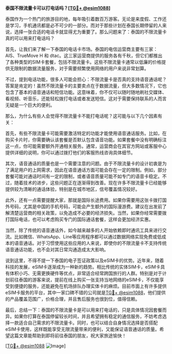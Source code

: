 **泰国不限流量卡可以打电话吗？[[TG💪+ @esim1088](https://t.me/s/esim1088)]**

泰国作为一个热门的旅游目的地，每年吸引着数百万游客。无论是来度假、工作还是学习，手机通讯都是必不可少的一部分。而对于那些计划在泰国长期停留的人来说，选择一张合适的电话卡就显得尤为重要了。那么问题来了：泰国的不限流量卡真的可以用来打电话吗？

首先，让我们来了解一下泰国的电话卡市场。泰国的电信运营商主要有三家：AIS、TrueMove H 和 dtac。这三家运营商提供的服务各有千秋，但它们都推出了各种类型的SIM卡套餐，包括不限流量卡。这些不限流量卡通常以低廉的价格提供无限制的数据流量服务，对于需要频繁使用网络的用户来说非常划算。

不过，提到电话功能，很多人可能会担心：不限流量卡是否真的支持语音通话呢？答案是肯定的！虽然不限流量卡的主要卖点在于数据流量，但大多数情况下，它也包含了基本的语音通话和短信功能。这意味着，你不仅可以随时随地刷社交媒体、看视频、听音乐，还能轻松拨打电话或者发送短信。这对于需要保持联系的人而言无疑是一个巨大的便利。

那么，为什么有些人会觉得不限流量卡不能打电话呢？这可能与以下几个因素有关：

首先，有些不限流量卡可能需要激活特定的功能才能使用语音通话服务。比如，在购买卡片时，你需要确认该套餐是否默认包含语音功能。如果套餐中没有明确标注这一点，你可能需要额外开通相关服务。通常，运营商会在其官方网站或客服中心提供详细的说明，你可以通过拨打他们的客服热线咨询具体细节。

其次，语音通话的质量也是一个需要注意的问题。由于不限流量卡的设计初衷是为了满足用户的上网需求，因此在语音通话方面可能会存在一定的限制。例如，部分套餐可能对通话时间有一定的限制，或者语音质量可能不如专门的语音卡稳定。不过，随着技术的进步，这些问题正在逐渐得到改善。现在许多不限流量卡已经能够提供较为清晰的通话体验，特别是在城市地区，信号覆盖情况较好。

此外，还有一点需要提醒大家，那就是国际长途费用。如果你需要用这张卡拨打国外号码，尤其是中国的手机号码，可能会产生额外的国际漫游费。建议在出发前了解清楚运营商的相关政策，以免造成不必要的经济损失。当然，如果你经常需要拨打国际电话，也可以考虑购买专门的国际通话套餐，这样会更加经济实惠。

当然，除了传统的语音通话外，如今越来越多的人开始依赖即时通讯工具来进行交流。比如微信、WhatsApp、Line等应用程序都可以通过数据网络实现免费或低成本的语音通话。对于习惯使用这些应用的人来说，即使你的不限流量卡不支持传统语音通话功能，也不会对其日常沟通造成太大影响。

说到这里，不得不提一下泰国的电子签证政策以及eSIM卡的优势。近年来，随着科技的发展，eSIM卡逐渐成为一种新的趋势。相比传统的实体SIM卡，eSIM卡具有体积小巧、无需更换硬件等优点，非常适合经常跨国旅行的人群。特别是对于计划前往泰国的游客来说，提前在线上购买一张支持当地网络的eSIM卡，不仅能享受到便捷的服务，还能避免在机场排队办理实体卡的麻烦。目前市面上有许多提供eSIM卡服务的平台，其中一家口碑不错的公司就是[TG💪+ @esim1088](https://t.me/s/esim1088)，他们提供的产品覆盖范围广，价格合理，并且售后服务也很到位，值得信赖。

最后，总结一下：泰国的不限流量卡是可以用来打电话的，只是具体情况因套餐而异。如果你打算在泰国停留较长时间，并且希望拥有稳定的通信服务，不妨考虑选择一款适合自己需求的不限流量卡。同时，也可以结合自身情况选择是否搭配eSIM卡使用，这样既能享受无限流量带来的便利，又能保证语音通话的质量。希望这篇文章能帮助到即将前往泰国的朋友，祝大家旅途愉快！

[[TG💪+ @esim1088](https://t.me/s/esim1088) ![Image](https://i.postimg.cc/4NQfJmqS/Snipaste-2025-05-13-00-14-12.png)]